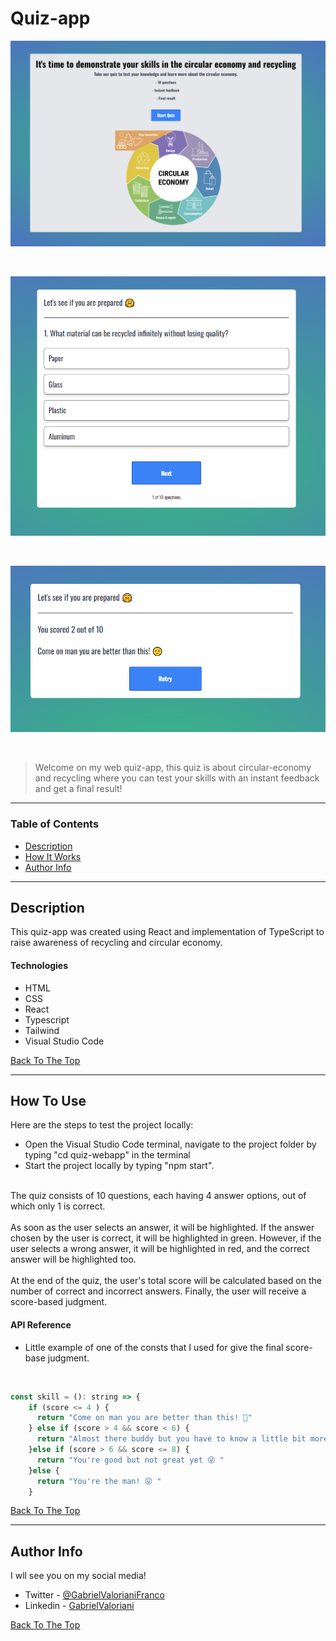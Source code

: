 # Quiz-app

![Project Image](./src/components/image/preview-1.PNG)

</br>

![Project Image](./src/components/image/preview-2.PNG)

</br>

![Project Image](./src/components/image/preview-3.PNG)

</br>

> Welcome on my web quiz-app, this quiz is about circular-economy and recycling where you can test your skills with an instant feedback and get a final result!

---

### Table of Contents

- [Description](#description)
- [How It Works](#how-it-works)
- [Author Info](#author-info)

---

## Description

This quiz-app was created using React and implementation of TypeScript to raise awareness of recycling and circular economy.

#### Technologies

- HTML
- CSS
- React
- Typescript
- Tailwind
- Visual Studio Code

[Back To The Top](#Quiz-app)

---

## How To Use

Here are the steps to test the project locally:

- Open the Visual Studio Code terminal, navigate to the project folder by typing "cd quiz-webapp" in the terminal
- Start the project locally by typing "npm start".

</br>The quiz consists of 10 questions, each having 4 answer options, out of which only 1 is correct. </br>
</br>As soon as the user selects an answer, it will be highlighted. If the answer chosen by the user is correct, it will be highlighted in green. However, if the user selects a wrong answer, it will be highlighted in red, and the correct answer will be highlighted too.</br>
</br>At the end of the quiz, the user's total score will be calculated based on the number of correct and incorrect answers. Finally, the user will receive a score-based judgment.

#### API Reference

- Little example of one of the consts that I used for give the final score-base judgment.

</br>

```javascript
const skill = (): string => {
    if (score <= 4 ) {
      return "Come on man you are better than this! 🤨"
    } else if (score > 4 && score < 6) {
      return "Almost there buddy but you have to know a little bit more 🤔 "
    }else if (score > 6 && score <= 8) {
      return "You're good but not great yet 😜 "
    }else {
      return "You're the man! 😝 "
    }
```

[Back To The Top](#Quiz-app)

---

## Author Info

I wll see you on my social media!

- Twitter - [@GabrielValorianiFranco](https://twitter.com/GabrielValoria)
- Linkedin - [GabrielValoriani](https://www.linkedin.com/in/gabriel-valoriani-franco-9971a3291/)

[Back To The Top](#Quiz-app)
